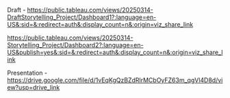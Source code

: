 Draft - https://public.tableau.com/views/20250314-DraftStorytelling_Project/Dashboard1?:language=en-US&:sid=&:redirect=auth&:display_count=n&:origin=viz_share_link

https://public.tableau.com/views/20250314-Storytelling_Project/Dashboard2?:language=en-US&publish=yes&:sid=&:redirect=auth&:display_count=n&:origin=viz_share_link

Presentation - https://drive.google.com/file/d/1vEqKgQzBZdRlrMCbOyFZ63m_qgVl4D8d/view?usp=drive_link